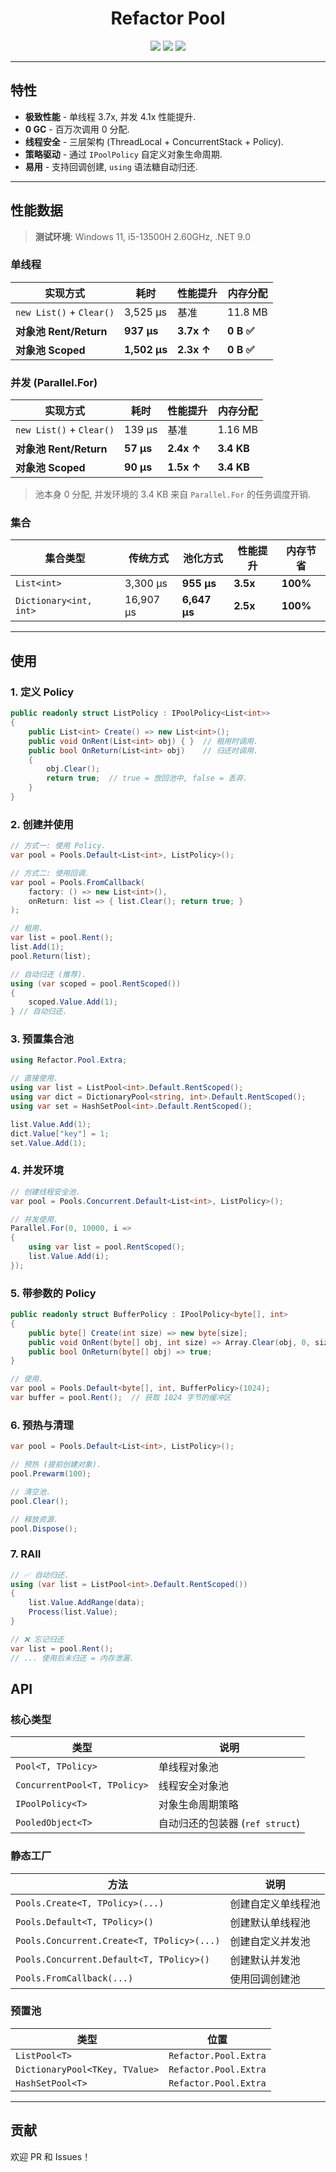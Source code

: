 <div align="center">
  <h1>Refactor Pool</h1>
  <p>
    <img src="https://img.shields.io/badge/Unity-2021.3+-black?logo=unity" />
    <img src="https://img.shields.io/badge/License-MIT-blue.svg" />
    <img src="https://img.shields.io/github/stars/refactor-op/cn.refactor.pool?style=social" />
  </p>
</div>

---

## 特性

- **极致性能** - 单线程 3.7x, 并发 4.1x 性能提升.
- **0 GC** - 百万次调用 0 分配.
- **线程安全** - 三层架构 (ThreadLocal + ConcurrentStack + Policy).
- **策略驱动** - 通过 `IPoolPolicy` 自定义对象生命周期.
- **易用** - 支持回调创建, `using` 语法糖自动归还.

---

## 性能数据

> **测试环境**: Windows 11, i5-13500H 2.60GHz, .NET 9.0

### 单线程

| 实现方式 | 耗时 | 性能提升 | 内存分配 |
|----------|------|----------|----------|
| `new List()` + `Clear()` | 3,525 μs | 基准 | 11.8 MB |
| **对象池 Rent/Return** | **937 μs** | **3.7x ↑** | **0 B ✅** |
| **对象池 Scoped** | **1,502 μs** | **2.3x ↑** | **0 B ✅** |

### 并发 (Parallel.For)

| 实现方式 | 耗时 | 性能提升 | 内存分配 |
|----------|------|----------|----------|
| `new List()` + `Clear()` | 139 μs | 基准 | 1.16 MB |
| **对象池 Rent/Return** | **57 μs** | **2.4x ↑** | **3.4 KB** |
| **对象池 Scoped** | **90 μs** | **1.5x ↑** | **3.4 KB** |

> 池本身 0 分配, 并发环境的 3.4 KB 来自 `Parallel.For` 的任务调度开销.

### 集合

| 集合类型 | 传统方式 | 池化方式 | 性能提升 | 内存节省 |
|----------|---------|---------|---------|---------|
| `List<int>` | 3,300 μs | **955 μs** | **3.5x** | **100%** |
| `Dictionary<int, int>` | 16,907 μs | **6,647 μs** | **2.5x** | **100%** |

---

## 使用

### 1. 定义 Policy

```csharp
public readonly struct ListPolicy : IPoolPolicy<List<int>>
{
    public List<int> Create() => new List<int>();
    public void OnRent(List<int> obj) { }  // 租用时调用.
    public bool OnReturn(List<int> obj)    // 归还时调用.
    {
        obj.Clear();
        return true;  // true = 放回池中, false = 丢弃.
    }
}
```

### 2. 创建并使用

```csharp
// 方式一: 使用 Policy.
var pool = Pools.Default<List<int>, ListPolicy>();

// 方式二: 使用回调.
var pool = Pools.FromCallback(
    factory: () => new List<int>(),
    onReturn: list => { list.Clear(); return true; }
);

// 租用.
var list = pool.Rent();
list.Add(1);
pool.Return(list);

// 自动归还 (推荐).
using (var scoped = pool.RentScoped())
{
    scoped.Value.Add(1);
} // 自动归还.
```

### 3. 预置集合池

```csharp
using Refactor.Pool.Extra;

// 直接使用.
using var list = ListPool<int>.Default.RentScoped();
using var dict = DictionaryPool<string, int>.Default.RentScoped();
using var set = HashSetPool<int>.Default.RentScoped();

list.Value.Add(1);
dict.Value["key"] = 1;
set.Value.Add(1);
```

### 4. 并发环境

```csharp
// 创建线程安全池.
var pool = Pools.Concurrent.Default<List<int>, ListPolicy>();

// 并发使用.
Parallel.For(0, 10000, i =>
{
    using var list = pool.RentScoped();
    list.Value.Add(i);
});
```

### 5. 带参数的 Policy

```csharp
public readonly struct BufferPolicy : IPoolPolicy<byte[], int>
{
    public byte[] Create(int size) => new byte[size];
    public void OnRent(byte[] obj, int size) => Array.Clear(obj, 0, size);
    public bool OnReturn(byte[] obj) => true;
}

// 使用.
var pool = Pools.Default<byte[], int, BufferPolicy>(1024);
var buffer = pool.Rent();  // 获取 1024 字节的缓冲区
```

### 6. 预热与清理

```csharp
var pool = Pools.Default<List<int>, ListPolicy>();

// 预热 (提前创建对象).
pool.Prewarm(100);

// 清空池.
pool.Clear();

// 释放资源.
pool.Dispose();
```

### 7. RAII

```csharp
// ✅ 自动归还.
using (var list = ListPool<int>.Default.RentScoped())
{
    list.Value.AddRange(data);
    Process(list.Value);
}

// ❌ 忘记归还
var list = pool.Rent();
// ... 使用后未归还 = 内存泄漏.
```

## API

### 核心类型

| 类型 | 说明 |
|------|------|
| `Pool<T, TPolicy>` | 单线程对象池 |
| `ConcurrentPool<T, TPolicy>` | 线程安全对象池 |
| `IPoolPolicy<T>` | 对象生命周期策略 |
| `PooledObject<T>` | 自动归还的包装器 (`ref struct`) |

### 静态工厂

| 方法 | 说明 |
|------|------|
| `Pools.Create<T, TPolicy>(...)` | 创建自定义单线程池 |
| `Pools.Default<T, TPolicy>()` | 创建默认单线程池 |
| `Pools.Concurrent.Create<T, TPolicy>(...)` | 创建自定义并发池 |
| `Pools.Concurrent.Default<T, TPolicy>()` | 创建默认并发池 |
| `Pools.FromCallback(...)` | 使用回调创建池 |

### 预置池

| 类型 | 位置 |
|------|------|
| `ListPool<T>` | `Refactor.Pool.Extra` |
| `DictionaryPool<TKey, TValue>` | `Refactor.Pool.Extra` |
| `HashSetPool<T>` | `Refactor.Pool.Extra` |

---

## 贡献

欢迎 PR 和 Issues！